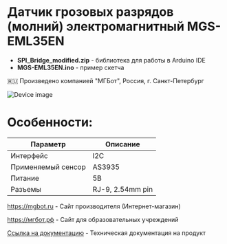 # Датчик грозовых разрядов (молний) электромагнитный MGS-EML35EN 

- **SPI_Bridge_modified.zip** - библиотека для работы в Arduino IDE
- **MGS-EML35EN.ino** - пример скетча

🇷🇺 Произведено компанией "МГБот", Россия, г. Санкт-Петербург

![Device image](https://downloader.disk.yandex.ru/preview/7d0a77822200cc5094eafcd3da0cf2a8bfb8a343b44bfb3da781249af433b89b/62acb10d/O08CqCSHQTnDsZ4Yb2VoJqFnYiDceu1BV1gOtHtzgQ4SMUVNqrZrFUq3zVD9mnIDqYfLs3iEKpGgOCN0EDyKDg%3D%3D?uid=0&filename=IMG_1259.jpg&disposition=inline&hash=&limit=0&content_type=image%2Fjpeg&owner_uid=0&tknv=v2&size=1920x927)

# Особенности:

| Параметр    | Описание |
| ----------- | -----------|
| Интерфейс   | I2C|
| Применяемый сенсор      | AS3935 |
| Питание     | 5В|
| Разъемы     | RJ-9, 2.54mm pin|

https://mgbot.ru  - Сайт производителя (Интернет-магазин)

https://мгбот.рф  - Сайт для образовательных учреждений

[Ссылка на документацию](https://books.mgbot.ru/devices/MGS-EML35EN.pdf) - Техническая документация на продукт